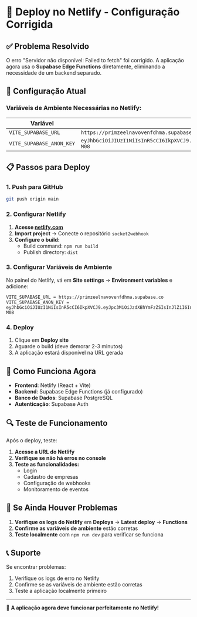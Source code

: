 # 🚀 Deploy no Netlify - Configuração Corrigida

## ✅ Problema Resolvido

O erro "Servidor não disponível: Failed to fetch" foi corrigido. A aplicação agora usa o **Supabase Edge Functions** diretamente, eliminando a necessidade de um backend separado.

## 🔧 Configuração Atual

### Variáveis de Ambiente Necessárias no Netlify:

| Variável | Valor |
|----------|-------|
| `VITE_SUPABASE_URL` | `https://primzeelnavovenfdhma.supabase.co` |
| `VITE_SUPABASE_ANON_KEY` | `eyJhbGciOiJIUzI1NiIsInR5cCI6IkpXVCJ9.eyJpc3MiOiJzdXBhYmFzZSIsInJlZiI6InByaW16ZWVsbmF2b3ZlbmZkaG1hIiwicm9sZSI6ImFub24iLCJpYXQiOjE3NTU1NDgyMzgsImV4cCI6MjA3MTEyNDIzOH0.exCcezOlx0klLLCkwb5rY68ZxsAsWKfsskQmKiv-M08` |

## 📋 Passos para Deploy

### 1. Push para GitHub
```bash
git push origin main
```

### 2. Configurar Netlify

1. **Acesse [netlify.com](https://netlify.com)**
2. **Import project** → Conecte o repositório `socket2webhook`
3. **Configure o build:**
   - Build command: `npm run build`
   - Publish directory: `dist`

### 3. Configurar Variáveis de Ambiente

No painel do Netlify, vá em **Site settings** → **Environment variables** e adicione:

```
VITE_SUPABASE_URL = https://primzeelnavovenfdhma.supabase.co
VITE_SUPABASE_ANON_KEY = eyJhbGciOiJIUzI1NiIsInR5cCI6IkpXVCJ9.eyJpc3MiOiJzdXBhYmFzZSIsInJlZiI6InByaW16ZWVsbmF2b3ZlbmZkaG1hIiwicm9sZSI6ImFub24iLCJpYXQiOjE3NTU1NDgyMzgsImV4cCI6MjA3MTEyNDIzOH0.exCcezOlx0klLLCkwb5rY68ZxsAsWKfsskQmKiv-M08
```

### 4. Deploy

1. Clique em **Deploy site**
2. Aguarde o build (deve demorar 2-3 minutos)
3. A aplicação estará disponível na URL gerada

## 🎯 Como Funciona Agora

- **Frontend**: Netlify (React + Vite)
- **Backend**: Supabase Edge Functions (já configurado)
- **Banco de Dados**: Supabase PostgreSQL
- **Autenticação**: Supabase Auth

## 🔍 Teste de Funcionamento

Após o deploy, teste:

1. **Acesse a URL do Netlify**
2. **Verifique se não há erros no console**
3. **Teste as funcionalidades:**
   - Login
   - Cadastro de empresas
   - Configuração de webhooks
   - Monitoramento de eventos

## 🚨 Se Ainda Houver Problemas

1. **Verifique os logs do Netlify** em **Deploys** → **Latest deploy** → **Functions**
2. **Confirme as variáveis de ambiente** estão corretas
3. **Teste localmente** com `npm run dev` para verificar se funciona

## 📞 Suporte

Se encontrar problemas:
1. Verifique os logs de erro no Netlify
2. Confirme se as variáveis de ambiente estão corretas
3. Teste a aplicação localmente primeiro

---

🎉 **A aplicação agora deve funcionar perfeitamente no Netlify!**
